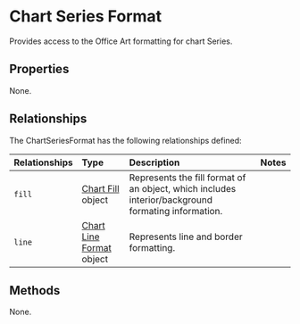 # Chart Series Format
Provides access to the Office Art formatting for chart Series.

## Properties
None.

## Relationships
The ChartSeriesFormat has the following relationships defined:

| Relationships    | Type    |Description|Notes |
|:-----------------|:--------|:----------|:-----|
| `fill`          |[Chart Fill](chartFill.md) object | Represents the fill format of an object, which includes interior/background formating information. 
| `line`          |[Chart Line Format](chartLineFormat.md) object | Represents line and border formatting.


## Methods
None.